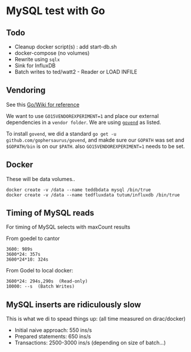 # MySQL test with Go

## Todo

- Cleanup docker script(s) : add start-db.sh
- docker-compose (no volumes)
- Rewrite using `sqlx`
- Sink for InfluxDB
- Batch writes to ted/watt2 - Reader or LOAD INFILE

## Vendoring
See this [Go/Wiki for reference](https://github.com/golang/go/wiki/PackageManagementTools)

We want to use `GO15VENDOREXPERIMENT=1` and place our external dependencies in a `vendor folder`.
We are using [`govend`](https://github.com/gophersaurus/govend) as listed.

To install `govend`, we did a standard `go get -u github.com/gophersaurus/govend`, and makde sure our `GOPATH` was set and `$GOPATH/bin` is on our `$PATH`. also `GO15VENDOREXPERIMENT=1` needs to be set.

## Docker

These will be data volumes..

    docker create -v /data --name teddbdata mysql /bin/true
    docker create -v /data --name tedfluxdata tutum/influxdb /bin/true

## Timing of MySQL reads
For timing of MySQL selects with maxCount results

From goedel to cantor

	3600: 989s
	3600*24: 357s
	3600*24*10: 324s

From Godel to local docker:

    3600*24: 294s,290s  (Read-only)
	10000: --s  (Batch Writes)



## MySQL inserts are ridiculously slow
This is what we di to spead things up:
(all time measured on dirac/docker)

- Initial naive approach: 550 ins/s
- Prepared statements: 650 ins/s
- Transactions: 2500-3000 ins/s (depending on size of batch...)

